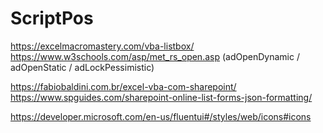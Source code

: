 # ScriptPos
https://excelmacromastery.com/vba-listbox/
https://www.w3schools.com/asp/met_rs_open.asp (adOpenDynamic / adOpenStatic / adLockPessimistic)

https://fabiobaldini.com.br/excel-vba-com-sharepoint/
https://www.spguides.com/sharepoint-online-list-forms-json-formatting/

https://developer.microsoft.com/en-us/fluentui#/styles/web/icons#icons
